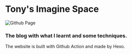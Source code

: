 # Tony's Imagine Space
![Github Page](https://github.com/github/docs/actions/workflows/deploy.yml/badge.svg)

### The blog with what I learnt and some techniques.

The website is built with Github Action and made by Hexo.
